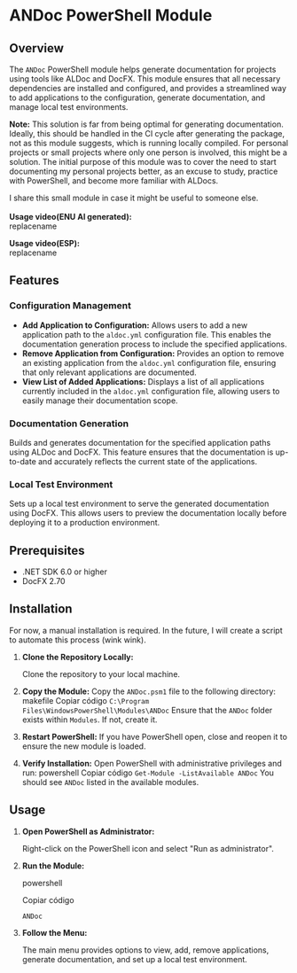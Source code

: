 # ANDoc PowerShell Module
## Overview
The `ANDoc` PowerShell module helps generate documentation for projects using tools like ALDoc and DocFX. This module ensures that all necessary dependencies are installed and configured, and provides a streamlined way to add applications to the configuration, generate documentation, and manage local test environments.

**Note:** This solution is far from being optimal for generating documentation. Ideally, this should be handled in the CI cycle after generating the package, not as this module suggests, which is running locally compiled. For personal projects or small projects where only one person is involved, this might be a solution. The initial purpose of this module was to cover the need to start documenting my personal projects better, as an excuse to study, practice with PowerShell, and become more familiar with ALDocs.

I share this small module in case it might be useful to someone else.<br> <br> 
**Usage video(ENU AI generated):** <br> 
replacename

**Usage video(ESP):** <br> 
replacename<br>

## Features
### Configuration Management
-   **Add Application to Configuration:** Allows users to add a new application path to the `aldoc.yml` configuration file. This enables the documentation generation process to include the specified applications.
-   **Remove Application from Configuration:** Provides an option to remove an existing application from the `aldoc.yml` configuration file, ensuring that only relevant applications are documented.
-   **View List of Added Applications:** Displays a list of all applications currently included in the `aldoc.yml` configuration file, allowing users to easily manage their documentation scope.

### Documentation Generation
Builds and generates documentation for the specified application paths using ALDoc and DocFX. This feature ensures that the documentation is up-to-date and accurately reflects the current state of the applications.

### Local Test Environment
Sets up a local test environment to serve the generated documentation using DocFX. This allows users to preview the documentation locally before deploying it to a production environment.

## Prerequisites
-   .NET SDK 6.0 or higher
-   DocFX 2.70

## Installation
For now, a manual installation is required. In the future, I will create a script to automate this process (wink wink).

1.  **Clone the Repository Locally:**
    
    Clone the repository to your local machine.
    
2.  **Copy the Module:**
    Copy the `ANDoc.psm1` file to the following directory:
    makefile
    Copiar código
    `C:\Program Files\WindowsPowerShell\Modules\ANDoc` 
    Ensure that the `ANDoc` folder exists within `Modules`. If not, create it.
    
3.  **Restart PowerShell:**
    If you have PowerShell open, close and reopen it to ensure the new module is loaded.
    
4.  **Verify Installation:**
    Open PowerShell with administrative privileges and run:
    powershell
    Copiar código
    `Get-Module -ListAvailable ANDoc` 
    You should see `ANDoc` listed in the available modules.
    

## Usage
1.  **Open PowerShell as Administrator:**
    
    Right-click on the PowerShell icon and select "Run as administrator".
    
2.  **Run the Module:**
    
    powershell
    
    Copiar código
    
    `ANDoc` 
    
3.  **Follow the Menu:**
    
    The main menu provides options to view, add, remove applications, generate documentation, and set up a local test environment.